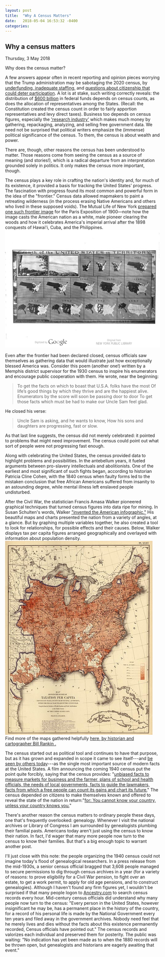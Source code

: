 ```yaml
---
layout: post
title:  "Why A Census Matters"
date:   2018-05-04 16:53:32 -0400
categories:
---
```


## Why a census matters
Thursday, 3 May 2018

Why does the census matter?

A few answers appear often in recent reporting and opinion pieces worrying that the Trump administration may be sabotaging the 2020 census, by [underfunding, inadequate staffing,](https://www.politico.com/agenda/story/2017/05/13/head-of-census-bureau-resigns-2020-problems-000441) and [questions about citizenship that could deter participation](https://www.the-american-interest.com/2018/04/17/dictatorships-data-standards/). A lot is at stake, such writing correctly reveals: the distribution of [$600 billion](https://www.the-american-interest.com/2018/04/17/dictatorships-data-standards/) in federal funds depends on census counts, as does the allocation of representatives among the States. (Recall: the Constitution created the census count in order to fairly apportion representatives and levy direct taxes). Business too depends on census figures, especially the ['research industry'](https://www.insightsassociation.org/article/census-stakeholders-rally-full-funding-fy19) which makes much money by gathering, repackaging, analyzing, and selling free government data. We need not be surprised that political writers emphasize the (immense) political significance of the census. To them, the census is about wealth and power.

There are, though, other reasons the census has been understood to matter. Those reasons come from seeing the census as a source of meaning (and stories!), which is a radical departure from an interpretation grounded solely in politics. It only makes the census more important, though.

The census plays a key role in crafting the nation's identity and, for much of its existence, it provided a basis for tracking the United States' progress. The fascination with progress found its most common and powerful form in the idea of the "frontier." Census data allowed mapmakers to paint a retreating wilderness (in the process erasing Native Americans and others who lived in these supposed voids). The Mutual Life of New York [prepared one such frontier image](https://hdl.handle.net/2027/nyp.33433003193822?urlappend=%3Bseq=14) for the Paris Exposition of 1900—note how the image casts the American nation as a white, male pioneer clearing the woods and how it celebrates America's imperial arrival after the 1898 conquests of Hawai'i, Cuba, and the Philippines.
![image](MONY-paris-1900-frontier.jpeg)

Even after the frontier had been declared closed, census officials saw themselves as gathering data that would illustrate just how exceptionally blessed America was. Consider this poem (another one!) written by a Memphis district supervisor for the 1930 census to inspire his enumerators and encourage public cooperation with them. He wrote, near the beginning:
> To get the facts on which to boast that U.S.A. folks have the most
> Of life’s good things by which they thrive and are the happiest alive.
> Enumerators by the score will soon be passing door to door
>To get those facts which must be had to make our Uncle Sam feel glad.

He closed his verse:
> Uncle Sam is asking, and he wants to know,
> How his sons and daughters are progressing, fast or slow.

As that last line suggests, the census did not merely celebrated: it pointed to problems that might need improvement. The census could point out what sort of people were not progressing fast enough.

Along with celebrating the United States, the census provided data to highlight problems and possibilities. In the antebellum years, it fueled arguments between pro-slavery intellectuals and abolitionists. One of the earliest and most significant of such fights began, according to historian Patricia Cline Cohen, with the 1840 census when faulty forms led to the mistaken conclusion that free African Americans suffered from insanity to an astounding degree, while mental illness left enslaved people undisturbed.
<!-- *A Calculating People: The Spread of Numeracy in Early America* (New York: Routledge, 1999)-->

After the Civil War, the statistician Francis Amasa Walker pioneered graphical techniques that turned census figures into data ripe for mining. In Susan Schulten's words, Walker ["invented the American infographic."](https://www.fastcodesign.com/1671605/how-a-civil-war-soldier-invented-the-american-infographic) His beautiful maps and charts presented the nation from a variety of angles, at a glance. But by graphing multiple variables together, he also created a tool to look for relationships, for possible effects and their causes. Below, Walker displays tax per capita figures arranged geographically and overlayed with information about population density. ![9th census data map of taxation per capita](tax-percapita-9thCensus-small.jpg) Find more of the maps gathered helpfully [here, by historian and cartographer Bill Rankin .](http://www.radicalcartography.net/index.html?9thcensus)

The census started out as political tool and continues to have that purpose, but as it has grown and expanded in scope it came to see itself---and [be seen by others today](https://www.the-american-interest.com/2018/04/17/dictatorships-data-standards/)---as the single most important source of modern facts at the United States. A film announcing the coming 1940 census put the point quite forcibly, saying that the census provides: "[unbiased facts to measure markets for business and the farmer, plans of school and health officials, the needs of local governments, facts to guide the lawmakers, facts from which a free people can count its gains and chart its future.](https://youtu.be/Y-dUW592Nlw?t=163)" The census depended on citizens to make themselves known and offered to reveal the state of the nation in return:"[for: You cannot know your country, unless your country knows you.](https://youtu.be/Y-dUW592Nlw?t=179)"

There's another reason the census matters to ordinary people these days, one that's frequently overlooked: genealogy. Whenever I visit the national archives or Library of Congress I am surrounded by genealogists plumbing their familial pasts. Americans today aren't just using the census to know their nation. In fact, I'd wager that many more people now turn to the census to know their families. But that's a big enough topic to warrant another post.

I'll just close with this note: the people organizing the 1940 census could not imagine today's flood of genealogical researchers. In a press release from the mid-1930s, a senior census official bragged that 3,608 people managed to secure permissions to dig through census archives in a year (for a variety of reasons: to prove eligibility for a Civil War pension, to fight over an estate, to get a work permit, to apply for old age pensions, and to construct genealogies). Although I haven't found any firm figures yet, I wouldn't be surprised if that many people logon to [Ancestry.com](https://www.ancestry.com) to search census records every hour. Mid-century census officials did understand why many people now turn to the census: "Every person in the United States, however insignificant he may be, has a permanent place in the history of the country, for a record of his personal life is made by the National Government every ten years and filed away in the government archives. Nobody need feel that he merely lives and dies without the facts about this existence permanently recorded, Census officials have pointed out." The census records and valorizes each individual and preserved them for posterity. The public was waiting: "No indication has yet been made as to when the 1880 records will be thrown open, but genealogists and historians are eagerly awaiting that event."
<!---See Folder “C-3 Census Records: 1930” Entry 215, “Publicity Materials File of the Statistical Research Division” Box 231, NARA I--->  
